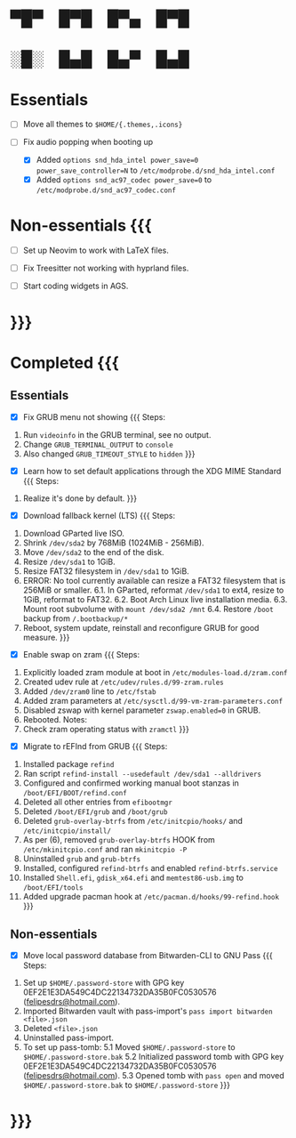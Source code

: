 
# ▀█▀ █▀█ █▀▄ █▀█
# ░█░ █▄█ █▄▀ █▄█


# Essentials
- [ ] Move all themes to `$HOME/{.themes,.icons}`

- [ ] Fix audio popping when booting up
    - [x] Added `options snd_hda_intel power_save=0 power_save_controller=N` to `/etc/modprobe.d/snd_hda_intel.conf`
    - [x] Added `options snd_ac97_codec power_save=0` to `/etc/modprobe.d/snd_ac97_codec.conf`

# Non-essentials {{{
- [ ] Set up Neovim to work with LaTeX files.

- [ ] Fix Treesitter not working with hyprland files.

- [ ] Start coding widgets in AGS.
# }}}

# Completed {{{
## Essentials
- [x] Fix GRUB menu not showing {{{
Steps:
1. Run `videoinfo` in the GRUB terminal, see no output.
2. Change `GRUB_TERMINAL_OUTPUT` to `console`
3. Also changed `GRUB_TIMEOUT_STYLE` to `hidden` }}}

- [x] Learn how to set default applications through the XDG MIME Standard {{{
Steps:
1. Realize it's done by default. }}}

- [x] Download fallback kernel (LTS) {{{
Steps:
1. Download GParted live ISO.
2. Shrink `/dev/sda2` by 768MiB (1024MiB - 256MiB).
3. Move `/dev/sda2` to the end of the disk.
4. Resize `/dev/sda1` to 1GiB.
5. Resize FAT32 filesystem in `/dev/sda1` to 1GiB.
6. ERROR: No tool currently available can resize a FAT32 filesystem that is 256MiB or smaller.
6.1. In GParted, reformat `/dev/sda1` to ext4, resize to 1GiB, reformat to FAT32.
6.2. Boot Arch Linux live installation media.
6.3. Mount root subvolume with `mount /dev/sda2 /mnt`
6.4. Restore `/boot` backup from `/.bootbackup/*`
7. Reboot, system update, reinstall and reconfigure GRUB for good measure. }}}

- [x] Enable swap on zram {{{
Steps:
1. Explicitly loaded zram module at boot in `/etc/modules-load.d/zram.conf`
2. Created udev rule at `/etc/udev/rules.d/99-zram.rules`
3. Added `/dev/zram0` line to `/etc/fstab`
4. Added zram parameters at `/etc/sysctl.d/99-vm-zram-parameters.conf`
5. Disabled zswap with kernel parameter `zswap.enabled=0` in GRUB.
6. Rebooted.
Notes:
1. Check zram operating status with `zramctl` }}}

- [x] Migrate to rEFInd from GRUB {{{
Steps:
1. Installed package `refind`
2. Ran script `refind-install --usedefault /dev/sda1 --alldrivers`
3. Configured and confirmed working manual boot stanzas in `/boot/EFI/BOOT/refind.conf`
4. Deleted all other entries from `efibootmgr`
5. Deleted `/boot/EFI/grub` and `/boot/grub`
6. Deleted `grub-overlay-btrfs` from `/etc/initcpio/hooks/` and `/etc/initcpio/install/`
7. As per (6), removed `grub-overlay-btrfs` HOOK from `/etc/mkinitcpio.conf` and ran `mkinitcpio -P`
8. Uninstalled `grub` and `grub-btrfs`
9. Installed, configured `refind-btrfs` and enabled `refind-btrfs.service`
10. Installed `Shell.efi`, `gdisk_x64.efi` and `memtest86-usb.img` to `/boot/EFI/tools`
11. Added upgrade pacman hook at `/etc/pacman.d/hooks/99-refind.hook` }}}

## Non-essentials
- [x] Move local password database from Bitwarden-CLI to GNU Pass {{{
Steps:
1. Set up `$HOME/.password-store` with GPG key 0EF2E1E3DA549C4DC22134732DA35B0FC0530576 (felipesdrs@hotmail.com).
2. Imported Bitwarden vault with pass-import's `pass import bitwarden <file>.json`
3. Deleted `<file>.json`
4. Uninstalled pass-import.
5. To set up pass-tomb:
5.1 Moved `$HOME/.password-store` to `$HOME/.password-store.bak`
5.2 Initialized password tomb with GPG key 0EF2E1E3DA549C4DC22134732DA35B0FC0530576 (felipesdrs@hotmail.com).
5.3 Opened tomb with `pass open` and moved `$HOME/.password-store.bak` to `$HOME/.password-store` }}}
# }}}
